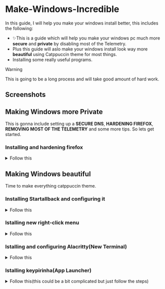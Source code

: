 # Make-Windows-Incredible
In this guide, I will help you make your windows install better, this includes the following:
+ ✨This is a guide which will help you make your windows pc much more **secure** and **private** by disabling most of the Telemetry.
+ Plus this guide will aslo make your windows install look way more **beautiful** using Catppuccin theme for most things.
+ Installing some really useful programs.
> [!WARNING]
> This is going to be a long process and will take good amount of hard work.


## Screenshots

## Making Windows more Private
This is gonna include setting up a **SECURE DNS**, **HARDENING FIREFOX**, **REMOVING MOST OF THE TELEMETRY** and some more tips.
So lets get started.

### Installing and hardening firefox
<details close>
<summary>Follow this</summary>
<br>
Install firefox from (https://www.mozilla.org/en-US/firefox/)
  
#### **You can follow this [youtube video](https://www.youtube.com/watch?v=Fr8UFJzpNls&t=490s) for hardening firefox or just follow the following steps.**
  
#### Steps for hardening:
  
1. Changing some basic settings in **settings>home**

> Set homepage and new window to **blank page** (do the same for new tabs)

> Disable: Shortcuts

> Disable: recommended stories

> Disable recent activity

2. Changing settings in **settings>privacy and security**

> Change the tracking protection to Strict

> Enable: Tell websites not to sell or share my data

> Enable: Send websites a “Do Not Track” request

> Go under Firefox Data Collection and Use and disable everything

> Go under HTTPS-Only Mode and Enable: Enable HTTPS-Only Mode in all windows

3. Install extentions

> Ublock origin(for blocking adds)

> Firefox Color(needed later for customizing firefox)

4. Install a user.js file

Go to [Betterfox](https://github.com/yokoffing/Betterfox) and click on **raw** in the right hand side and copy everything.

**Search** `about:profiles` in the address bar of firefox

Under root directory click `Open Directory` or go to `C:\Users\SUJU\AppData\Roaming\Mozilla\Firefox\Profiles\PROFILENAME` in your file manager

Create a file called **user.js** in the onpened directory and paste all of the raw file there and save it.

Now restart firefox and its hardened. Good job!

</details>

## Making Windows beautiful
Time to make everything catppuccin theme.

### Installing Startallback and configuring it
<details close>
<summary>Follow this</summary>
<br>
Steps:

You can follow this [video](https://www.youtube.com/watch?v=kvpZx_SP2SM&list=PLGWgbaPiQ4hp4mYdaoVYnNZzzEym93d0t&index=5) or follow the following steps
  
1. Install startallback from [here](https://startallback.com/)

2. Download this [file](https://github.com/notsuju/Make-Windows-Incredible/blob/main/Catppuccin-theme/Startallback/Catppuccin%20SAB.msstyles)

3. Go to `C:\Program Files\StartAllBack\Styles` and copy the downloaded catppuccin sab file there.

4. Now right click on start logo on desktop, go to the last option preferences, it will open startallback settings.

5. Go the taskbar settings and change the taskbar location setting to **TOP**

6. In taskbar settings change the visual style to catppuccin (do the same for start menu)

DONE THE START MENU AND TASKBAR ARE DONE. :)

</details>

### Istalling new right-click menu
<details close>
<summary>Follow this</summary>
<br>
Steps:
  
1. Install from [nilesoft shell](https://nilesoft.org/) or by running `winget install nilesoft.shell` in cmd

2. After installing your right-click menu will change and will have a lot more options.

3. You will have to install Catppuccin-Mocha-Pink.nss theme from [Catppuccin nilesoft](https://github.com/catppuccin/nilesoft-shell/blob/main/mocha/catppuccin-mocha-pink.nss)

4. After downloading the catppuccin-mocha-pink.nss file, open the file in notepad and **rename the file to theme.nss**

5. Copy the theme.nss file

6. Shift+right click on the taskbar>shell>open directory, this should open in file manager.

7. Go the folder `imports` and paste your theme.nss there.

8. Hold shift and right-click the taskbar and Click on **Exit Explorer**

DONE THE RIGHT CLICK MENU IS NOW THEMED. 💯

</details>

### Istalling and configuring Alacritty(New Terminal)
<details close>
<summary>Follow this</summary>
<br>
Steps:

1. Intall [alacritty](https://alacritty.org/)

2. Opem alacritty once and close it.

3. Download my [alacritty.toml](https://github.com/notsuju/Make-Windows-Incredible/blob/main/alacritty.toml) file

4. Now copy this file and paste it in `C:\Users\SUJU\AppData\Roaming\alacritty` in file manager

DONE YOUR ALACRITTY THEME IS DONE.

</details>

### Istalling keypirinha(App Launcher)
<details close>
<summary>Follow this(this could be a bit complicated but just follow the steps)</summary>
<br>
Steps:

1. Install Chololatey by running command prompt as administrator and paste this `Set-ExecutionPolicy Bypass -Scope Process -Force; [System.Net.ServicePointManager]::SecurityProtocol = [System.Net.ServicePointManager]::SecurityProtocol -bor 3072; iex ((New-Object System.Net.WebClient).DownloadString('https://community.chocolatey.org/install.ps1'))` and hit enter and let it install until you see successful.

2. Now install Keypirinha by running this command `choco install keypirinha` in command prompt with administrator

3. Now go to `C:\ProgramData\chocolatey\lib\keypirinha\tools\Keypirinha` and create a shortcut of keypirinha.exe

4. Now **window+r** and type **shell:startup**

5. It will open in file manager

6. Move the shortcut to this location

7. Restart your computer

8. Now go to `C:\ProgramData\chocolatey\lib\keypirinha\tools\Keypirinha\default\App` and open keypirinha.ini file in notepad.

9. Close notepad and reopem notepad as administrator

10. Now copy the raw file from [here](https://github.com/notsuju/Make-Windows-Incredible/blob/main/Keypirinha.ini) by clicking the raw option

11. Now delete everything in file that you have opened in notepad and paste this new raw file in there and save.

12. Now do **win+ctrl+k** (we will change it)

13. In keypirinha search box search config and click on keypirinha: Configure

14. This is will open two text editor windows

15. Now just paste this

`[app]
hotkey_run = Alt+Space
[gui]
theme = catppuccin
show_on_taskbar = no
max_results = 10`

on the right window and save it by ctrl+s

DONE NOW YOU CAN USE ALT+SPACE TO CALL KEYPIRINHA WITH CATPPUCCIN THEME. :0

</details>






